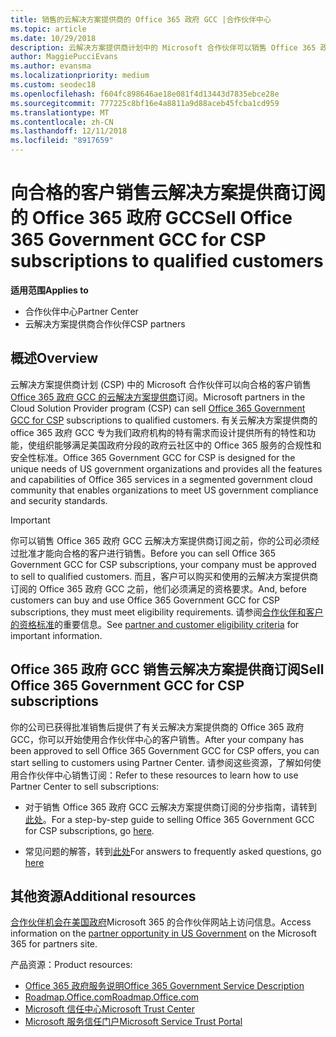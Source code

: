 ```yaml
---
title: 销售的云解决方案提供商的 Office 365 政府 GCC |合作伙伴中心
ms.topic: article
ms.date: 10/29/2018
description: 云解决方案提供商计划中的 Microsoft 合作伙伴可以销售 Office 365 政府 GCC 云解决方案提供商订阅向合格的客户。 Office 365 云解决方案提供商的政府 GCC 是一套适用于美国政府和政府承包商云工作效率服务。
author: MaggiePucciEvans
ms.author: evansma
ms.localizationpriority: medium
ms.custom: seodec18
ms.openlocfilehash: f604fc898646ae18e081f4d13443d7835ebce28e
ms.sourcegitcommit: 777225c8bf16e4a8811a9d88aceb45fcba1cd959
ms.translationtype: MT
ms.contentlocale: zh-CN
ms.lasthandoff: 12/11/2018
ms.locfileid: "8917659"
---
```

# <a name="sell-office-365-government-gcc-for-csp-subscriptions-to-qualified-customers"></a><span data-ttu-id="9cb75-104">向合格的客户销售云解决方案提供商订阅的 Office 365 政府 GCC</span><span class="sxs-lookup"><span data-stu-id="9cb75-104">Sell Office 365 Government GCC for CSP subscriptions to qualified customers</span></span>

**<span data-ttu-id="9cb75-105">适用范围</span><span class="sxs-lookup"><span data-stu-id="9cb75-105">Applies to</span></span>**

-  <span data-ttu-id="9cb75-106">合作伙伴中心</span><span class="sxs-lookup"><span data-stu-id="9cb75-106">Partner Center</span></span>
-  <span data-ttu-id="9cb75-107">云解决方案提供商合作伙伴</span><span class="sxs-lookup"><span data-stu-id="9cb75-107">CSP partners</span></span>


## <a name="overview"></a><span data-ttu-id="9cb75-108">概述</span><span class="sxs-lookup"><span data-stu-id="9cb75-108">Overview</span></span>

<span data-ttu-id="9cb75-109">云解决方案提供商计划 (CSP) 中的 Microsoft 合作伙伴可以向合格的客户销售[Office 365 政府 GCC 的云解决方案提供商](https://www.microsoft.com/microsoft-365/partners/governmentforCSP)订阅。</span><span class="sxs-lookup"><span data-stu-id="9cb75-109">Microsoft partners in the Cloud Solution Provider program (CSP) can sell [Office 365 Government GCC for CSP](https://www.microsoft.com/microsoft-365/partners/governmentforCSP) subscriptions to qualified customers.</span></span> <span data-ttu-id="9cb75-110">有关云解决方案提供商的 office 365 政府 GCC 专为我们政府机构的特有需求而设计提供所有的特性和功能，使组织能够满足美国政府分段的政府云社区中的 Office 365 服务的合规性和安全性标准。</span><span class="sxs-lookup"><span data-stu-id="9cb75-110">Office 365 Government GCC for CSP is designed for the unique needs of US government organizations and provides all the features and capabilities of Office 365 services in a segmented government cloud community that enables organizations to meet US government compliance and security standards.</span></span> 

>[!IMPORTANT] 
><span data-ttu-id="9cb75-111">你可以销售 Office 365 政府 GCC 云解决方案提供商订阅之前，你的公司必须经过批准才能向合格的客户进行销售。</span><span class="sxs-lookup"><span data-stu-id="9cb75-111">Before you can sell Office 365 Government GCC for CSP subscriptions, your company must be approved to sell to qualified customers.</span></span> <span data-ttu-id="9cb75-112">而且，客户可以购买和使用的云解决方案提供商订阅的 Office 365 政府 GCC 之前，他们必须满足的资格要求。</span><span class="sxs-lookup"><span data-stu-id="9cb75-112">And, before customers can buy and use Office 365 Government GCC for CSP subscriptions, they must meet eligibility requirements.</span></span> <span data-ttu-id="9cb75-113">请参阅[合作伙伴和客户的资格标准](csp-gcc-validate.md)的重要信息。</span><span class="sxs-lookup"><span data-stu-id="9cb75-113">See [partner and customer eligibility criteria](csp-gcc-validate.md) for important information.</span></span>


## <a name="sell-office-365-government-gcc-for-csp-subscriptions"></a><span data-ttu-id="9cb75-114">Office 365 政府 GCC 销售云解决方案提供商订阅</span><span class="sxs-lookup"><span data-stu-id="9cb75-114">Sell Office 365 Government GCC for CSP subscriptions</span></span>

<span data-ttu-id="9cb75-115">你的公司已获得批准销售后提供了有关云解决方案提供商的 Office 365 政府 GCC，你可以开始使用合作伙伴中心的客户销售。</span><span class="sxs-lookup"><span data-stu-id="9cb75-115">After your company has been approved to sell Office 365 Government GCC for CSP offers, you can start selling to customers using Partner Center.</span></span> <span data-ttu-id="9cb75-116">请参阅这些资源，了解如何使用合作伙伴中心销售订阅：</span><span class="sxs-lookup"><span data-stu-id="9cb75-116">Refer to these resources to learn how to use Partner Center to sell subscriptions:</span></span> 

-   <span data-ttu-id="9cb75-117">对于销售 Office 365 政府 GCC 云解决方案提供商订阅的分步指南，请转到[此处](https://go.microsoft.com/fwlink/?linkid=2007323)。</span><span class="sxs-lookup"><span data-stu-id="9cb75-117">For a step-by-step guide to selling Office 365 Government GCC for CSP subscriptions, go [here](https://go.microsoft.com/fwlink/?linkid=2007323).</span></span>  

-   <span data-ttu-id="9cb75-118">常见问题的解答，转到[此处](https://o365pp.blob.core.windows.net/media/Resources/GCC/Office%20365%20Government%20GCC%20for%20CSP%20Partner%20FAQ.docx)</span><span class="sxs-lookup"><span data-stu-id="9cb75-118">For answers to frequently asked questions, go [here](https://o365pp.blob.core.windows.net/media/Resources/GCC/Office%20365%20Government%20GCC%20for%20CSP%20Partner%20FAQ.docx)</span></span>


## <a name="additional-resources"></a><span data-ttu-id="9cb75-119">其他资源</span><span class="sxs-lookup"><span data-stu-id="9cb75-119">Additional resources</span></span>

<span data-ttu-id="9cb75-120">[合作伙伴机会在美国政府](https://www.microsoft.com/microsoft-365/partners/governmentforCSP)Microsoft 365 的合作伙伴网站上访问信息。</span><span class="sxs-lookup"><span data-stu-id="9cb75-120">Access information on the [partner opportunity in US Government](https://www.microsoft.com/microsoft-365/partners/governmentforCSP) on the Microsoft 365 for partners site.</span></span>

<span data-ttu-id="9cb75-121">产品资源：</span><span class="sxs-lookup"><span data-stu-id="9cb75-121">Product resources:</span></span>

- [<span data-ttu-id="9cb75-122">Office 365 政府服务说明</span><span class="sxs-lookup"><span data-stu-id="9cb75-122">Office 365 Government Service Description</span></span>](https://technet.microsoft.com/library/mt774581.aspx)
- [<span data-ttu-id="9cb75-123">Roadmap.Office.com</span><span class="sxs-lookup"><span data-stu-id="9cb75-123">Roadmap.Office.com</span></span>](https://products.office.com/business/office-365-roadmap)
- [<span data-ttu-id="9cb75-124">Microsoft 信任中心</span><span class="sxs-lookup"><span data-stu-id="9cb75-124">Microsoft Trust Center</span></span>](https://www.microsoft.com/TrustCenter/)
- [<span data-ttu-id="9cb75-125">Microsoft 服务信任门户</span><span class="sxs-lookup"><span data-stu-id="9cb75-125">Microsoft Service Trust Portal</span></span>](https://aka.ms/STP)

